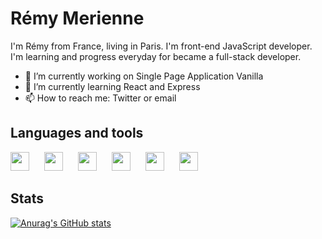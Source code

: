 <!--
# Hi there 👋
- 👯 I’m looking to collaborate on ...
- 🤔 I’m looking for help with ...
- 💬 Ask me about ...
- 😄 Pronouns: ...
- ⚡ Fun fact: ...
-->

# Rémy Merienne

I'm Rémy from France, living in Paris. I'm front-end JavaScript developer. I'm learning and progress everyday for became a full-stack developer.

- 🔭 I’m currently working on Single Page Application Vanilla
- 🌱 I’m currently learning React and Express
- 📫 How to reach me: Twitter or email

## Languages and tools

<img width="30px" style="margin-right:20px;" src="https://cdn.jsdelivr.net/gh/devicons/devicon/icons/html5/html5-original.svg"/>
<img width="30px" style="margin-right:20px;" src="https://cdn.jsdelivr.net/gh/devicons/devicon/icons/css3/css3-original.svg" />
<img width="30px" style="margin-right:20px;" src="https://cdn.jsdelivr.net/gh/devicons/devicon/icons/javascript/javascript-original.svg" />
<img width="30px" style="margin-right:20px;" src="https://cdn.jsdelivr.net/gh/devicons/devicon/icons/sass/sass-original.svg" />
<img width="30px" style="margin-right:20px;" src="https://cdn.jsdelivr.net/gh/devicons/devicon/icons/git/git-original.svg" />
<img width="30px" style="margin-right:20px;" src="https://cdn.jsdelivr.net/gh/devicons/devicon/icons/nodejs/nodejs-original.svg" />

## Stats

[![Anurag's GitHub stats](https://github-readme-stats.vercel.app/api?username=remymerienne&hide=contribs,prs,stars&show_icons=true&theme=tokyonight)](https://github.com/anuraghazra/github-readme-stats)
